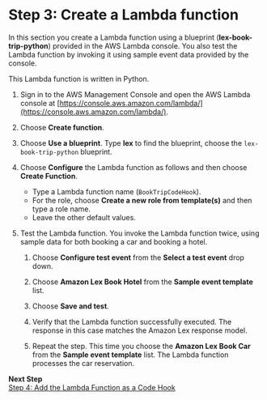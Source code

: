# Step 3: Create a Lambda function

In this section you create a Lambda function using a blueprint (**lex-book-trip-python**) provided in the AWS Lambda console. You also test the Lambda function by invoking it using sample event data provided by the console.

This Lambda function is written in Python.

1. Sign in to the AWS Management Console and open the AWS Lambda console at [https://console.aws.amazon.com/lambda/](https://console.aws.amazon.com/lambda/).

1. Choose **Create function**.

1. Choose **Use a blueprint**. Type **lex** to find the blueprint, choose the `lex-book-trip-python` blueprint.

1. Choose **Configure** the Lambda function as follows and then choose **Create Function**.
   + Type a Lambda function name (`BookTripCodeHook`).
   + For the role, choose **Create a new role from template(s)** and then type a role name.
   + Leave the other default values.

1. Test the Lambda function. You invoke the Lambda function twice, using sample data for both booking a car and booking a hotel. 

   1. Choose **Configure test event** from the **Select a test event** drop down.

   1. Choose **Amazon Lex Book Hotel** from the **Sample event template** list. 

   1. Choose **Save and test**.

   1. Verify that the Lambda function successfully executed. The response in this case matches the Amazon Lex response model.

   1. Repeat the step. This time you choose the **Amazon Lex Book Car** from the **Sample event template** list. The Lambda function processes the car reservation.

**Next Step**  
[Step 4: Add the Lambda Function as a Code Hook](ex3-step4.md)
